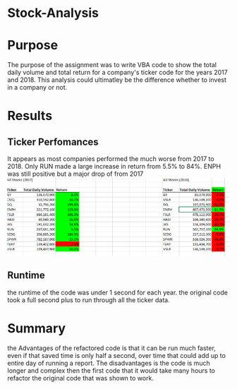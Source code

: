 # Stock-Analysis
# Purpose
The purpose of the assignment was to write VBA code to show the total daily volume and total return for a company's ticker code for the years 2017 and 2018. This analysis could ultimatley be the difference whether to invest in a company or not.
# Results
## Ticker Perfomances
It appears as most companies performed the much worse from 2017 to 2018. Only RUN made a large increase in return from 5.5% to 84%. ENPH was still positive but a major drop of from 2017
![Year to Year Comparison](https://github.com/mrickle/Stock-Analysis/blob/main/Resources/Year%20to%20Year.PNG)
## Runtime
the runtime of the code was under 1  second for each year. the original code took a full second plus to run through all the ticker data.
# Summary
the Advantages of the refactored code is that it can be run much faster, even if that saved time is only half a second, over time that could add up to entire day of running a report. The disadvantages is the code is much longer and complex then the first code that it would take many hours to refactor the original code that was shown to work.
